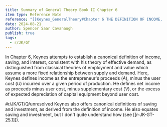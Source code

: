 ```yaml
---
title: Summary of General Theory Book II Chapter 6
item type: Reference Note
reference: "[[Keynes_GeneralTheory#Chapter 6 THE DEFINITION OF INCOME, SAVING AND INVESTMENT]]"
date: 2024-08-21
author: Spencer Saar Cavanaugh
publish: true
tags:
  - r/JK/GT
---
```

In Chapter 6, Keynes attempts to establish a canonical definition of income, saving, and interest, consistent with his theory of effective demand, as distinguished from classical theories of employment and value which assume a more fixed relationship between supply and demand. Here, Keynes defines income as the entrepreneur's proceeds ($A$), minus the user cost ($U$) incurred over a given period of production. He defines net income as proceeds minus user cost, minus supplementary cost ($V$), or the excess of expected depreciation of capital equipment beyond user cost. 

#r/JK/GT/Q/unresolved Keynes also offers canonical definitions of saving and investment, as derived from the definition of income. He also equates saving and investment, but I don't quite understand how (see [[r-JK-GT-25.1]]).


